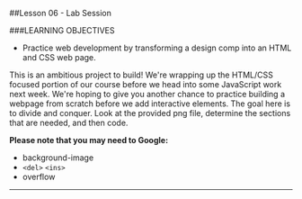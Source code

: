 ##Lesson 06 - Lab Session


###LEARNING OBJECTIVES

*	Practice web development by transforming a design comp into an HTML and CSS web page.


This is an ambitious project to build! We're wrapping up the HTML/CSS focused portion of our course before we head into some JavaScript work next week. We're hoping to give you another chance to practice building a webpage from scratch before we add interactive elements. The goal here is to divide and conquer. Look at the provided png file, determine the sections that are needed, and then code.


__Please note that you may need to Google:__

*	background-image
*	```<del>``` ```<ins>```
*	overflow

---
